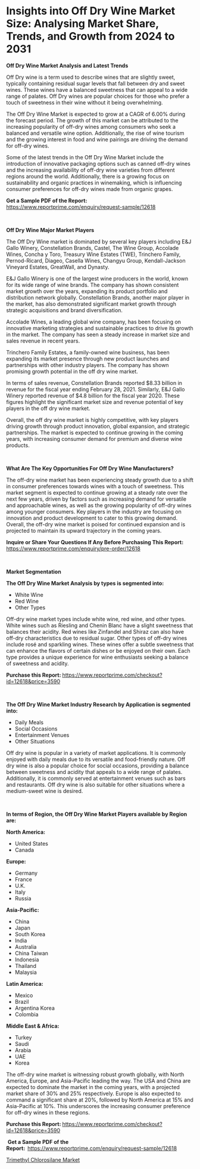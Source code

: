 <p><h1>Insights into Off Dry Wine Market Size: Analysing Market Share, Trends, and Growth from 2024 to 2031</h1></p><p><strong>Off Dry Wine Market Analysis and Latest Trends</strong></p>
<p><p>Off Dry wine is a term used to describe wines that are slightly sweet, typically containing residual sugar levels that fall between dry and sweet wines. These wines have a balanced sweetness that can appeal to a wide range of palates. Off Dry wines are popular choices for those who prefer a touch of sweetness in their wine without it being overwhelming.</p><p>The Off Dry Wine Market is expected to grow at a CAGR of 6.00% during the forecast period. The growth of this market can be attributed to the increasing popularity of off-dry wines among consumers who seek a balanced and versatile wine option. Additionally, the rise of wine tourism and the growing interest in food and wine pairings are driving the demand for off-dry wines.</p><p>Some of the latest trends in the Off Dry Wine Market include the introduction of innovative packaging options such as canned off-dry wines and the increasing availability of off-dry wine varieties from different regions around the world. Additionally, there is a growing focus on sustainability and organic practices in winemaking, which is influencing consumer preferences for off-dry wines made from organic grapes.</p></p>
<p><strong>Get a Sample PDF of the Report:&nbsp;</strong> <a href="https://www.reportprime.com/enquiry/request-sample/12618">https://www.reportprime.com/enquiry/request-sample/12618</a></p>
<p>&nbsp;</p>
<p><strong>Off Dry Wine Major Market Players</strong></p>
<p><p>The Off Dry Wine market is dominated by several key players including E&J Gallo Winery, Constellation Brands, Castel, The Wine Group, Accolade Wines, Concha y Toro, Treasury Wine Estates (TWE), Trinchero Family, Pernod-Ricard, Diageo, Casella Wines, Changyu Group, Kendall-Jackson Vineyard Estates, GreatWall, and Dynasty.</p><p>E&J Gallo Winery is one of the largest wine producers in the world, known for its wide range of wine brands. The company has shown consistent market growth over the years, expanding its product portfolio and distribution network globally. Constellation Brands, another major player in the market, has also demonstrated significant market growth through strategic acquisitions and brand diversification.</p><p>Accolade Wines, a leading global wine company, has been focusing on innovative marketing strategies and sustainable practices to drive its growth in the market. The company has seen a steady increase in market size and sales revenue in recent years.</p><p>Trinchero Family Estates, a family-owned wine business, has been expanding its market presence through new product launches and partnerships with other industry players. The company has shown promising growth potential in the off dry wine market.</p><p>In terms of sales revenue, Constellation Brands reported $8.33 billion in revenue for the fiscal year ending February 28, 2021. Similarly, E&J Gallo Winery reported revenue of $4.8 billion for the fiscal year 2020. These figures highlight the significant market size and revenue potential of key players in the off dry wine market.</p><p>Overall, the off dry wine market is highly competitive, with key players driving growth through product innovation, global expansion, and strategic partnerships. The market is expected to continue growing in the coming years, with increasing consumer demand for premium and diverse wine products.</p></p>
<p>&nbsp;</p>
<p><strong>What Are The Key Opportunities For Off Dry Wine Manufacturers?</strong></p>
<p><p>The off-dry wine market has been experiencing steady growth due to a shift in consumer preferences towards wines with a touch of sweetness. This market segment is expected to continue growing at a steady rate over the next few years, driven by factors such as increasing demand for versatile and approachable wines, as well as the growing popularity of off-dry wines among younger consumers. Key players in the industry are focusing on innovation and product development to cater to this growing demand. Overall, the off-dry wine market is poised for continued expansion and is projected to maintain its upward trajectory in the coming years.</p></p>
<p><strong>Inquire or Share Your Questions If Any Before Purchasing This Report:</strong> <a href="https://www.reportprime.com/enquiry/pre-order/12618">https://www.reportprime.com/enquiry/pre-order/12618</a></p>
<p>&nbsp;</p>
<p><strong>Market Segmentation</strong></p>
<p><strong>The Off Dry Wine Market Analysis by types is segmented into:</strong></p>
<p><ul><li>White Wine</li><li>Red Wine</li><li>Other Types</li></ul></p>
<p><p>Off-dry wine market types include white wine, red wine, and other types. White wines such as Riesling and Chenin Blanc have a slight sweetness that balances their acidity. Red wines like Zinfandel and Shiraz can also have off-dry characteristics due to residual sugar. Other types of off-dry wines include rosé and sparkling wines. These wines offer a subtle sweetness that can enhance the flavors of certain dishes or be enjoyed on their own. Each type provides a unique experience for wine enthusiasts seeking a balance of sweetness and acidity.</p></p>
<p><strong>Purchase this Report:&nbsp;</strong><a href="https://www.reportprime.com/checkout?id=12618&price=3590">https://www.reportprime.com/checkout?id=12618&price=3590</a></p>
<p>&nbsp;</p>
<p><strong>The Off Dry Wine Market Industry Research by Application is segmented into:</strong></p>
<p><ul><li>Daily Meals</li><li>Social Occasions</li><li>Entertainment Venues</li><li>Other Situations</li></ul></p>
<p><p>Off dry wine is popular in a variety of market applications. It is commonly enjoyed with daily meals due to its versatile and food-friendly nature. Off dry wine is also a popular choice for social occasions, providing a balance between sweetness and acidity that appeals to a wide range of palates. Additionally, it is commonly served at entertainment venues such as bars and restaurants. Off dry wine is also suitable for other situations where a medium-sweet wine is desired.</p></p>
<p>&nbsp;</p>
<p><strong>In terms of Region, the Off Dry Wine Market Players available by Region are:</strong></p>
<p>
    <p> <strong> North America: </strong>
        <ul>
            <li>United States</li>
            <li>Canada</li>
        </ul>
        </p> 
    <p> <strong> Europe: </strong>
        <ul>
            <li>Germany</li>
            <li>France</li>
            <li>U.K.</li>
            <li>Italy</li>
            <li>Russia</li>
        </ul>
        </p> 
    <p> <strong> Asia-Pacific: </strong>
        <ul>
            <li>China</li>
            <li>Japan</li>
            <li>South Korea</li>
            <li>India</li>
            <li>Australia</li>
            <li>China Taiwan</li>
            <li>Indonesia</li>
            <li>Thailand</li>
            <li>Malaysia</li>
        </ul>
        </p> 
    <p> <strong> Latin America: </strong>
        <ul>
            <li>Mexico</li>
            <li>Brazil</li>
            <li>Argentina Korea</li>
            <li>Colombia</li>
        </ul>
        </p> 
    <p> <strong> Middle East & Africa: </strong>
        <ul>
            <li>Turkey</li>
            <li>Saudi</li>
            <li>Arabia</li>
            <li>UAE</li>
            <li>Korea</li>
        </ul>
    </p>
    </p>
<p><p>The off-dry wine market is witnessing robust growth globally, with North America, Europe, and Asia-Pacific leading the way. The USA and China are expected to dominate the market in the coming years, with a projected market share of 30% and 25% respectively. Europe is also expected to command a significant share at 20%, followed by North America at 15% and Asia-Pacific at 10%. This underscores the increasing consumer preference for off-dry wines in these regions.</p></p>
<p><strong>Purchase this Report: </strong><a href="https://www.reportprime.com/checkout?id=12618&price=3590">https://www.reportprime.com/checkout?id=12618&price=3590</a></p>
<p>&nbsp;<strong>Get a Sample PDF of the Report:&nbsp;&nbsp;</strong><a href="https://www.reportprime.com/enquiry/request-sample/12618">https://www.reportprime.com/enquiry/request-sample/12618</a></p>
<p><strong></strong></p>
<p><p><a href="https://chivalrous-flock-a86.notion.site/Trimethyl-Chlorosilane-Market-Offers-Provide-Insightful-Data-for-the-Time-Period-from-2024-to-2031-a-93b312fadfd74b6fa53b71dda8a057b7">Trimethyl Chlorosilane Market</a></p></p>